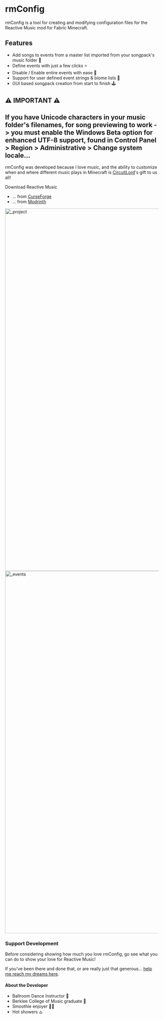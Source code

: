# rmConfig
rmConfig is a tool for creating and modifying configuration files for the Reactive Music mod for Fabric Minecraft.

## Features
- Add songs to events from a master list imported from your songpack's music folder 🎵
- Define events with just a few clicks ⭐
- Disable / Enable entire events with ease 💃
- Support for user defined event strings & biome lists 🌴
- GUI based songpack creation from start to finish 🕹️

⚠️ **IMPORTANT** ⚠️
---
If you have Unicode characters in your music folder's filenames, for song previewing to work -> you must enable the Windows Beta option for enhanced UTF-8 support, found in Control Panel > Region > Administrative > Change system locale...
---

rmConfig was developed because I love music, and the ability to customize when and where different music plays in Minecraft is [CircuitLord](https://github.com/CircuitLord)'s gift to us all!

Download Reactive Music
- ... from [CurseForge](https://www.curseforge.com/minecraft/mc-mods/reactive-music)
- ... from [Modrinth](https://modrinth.com/mod/reactive-music/versions)

<img width="1186" alt="_project" src="https://github.com/user-attachments/assets/a94b751a-5f94-47b0-b6f3-6eb72959aad5" />
<img width="1186" alt="_events" src="https://github.com/user-attachments/assets/4ef195aa-3c04-4289-9b20-e00310f88083" />

### Support Development
Before considering showing how much you love rmConfig, go see what you can do to show your love for Reactive Music!

If you've been there and done that, or are really just that generous... [help me reach my dreams here](https://ko-fi.com/rocamocha).

#### About the Developer
- Ballroom Dance Instructor 💃
- Berklee College of Music graduate 🎵
- Smoothie enjoyer 🍋‍🟩
- Hot showers ♨️
